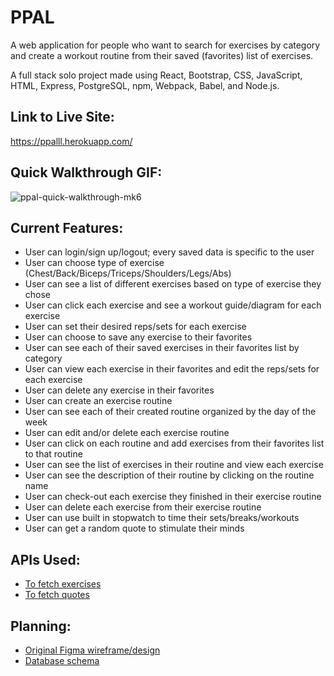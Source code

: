 # PPAL

A web application for people who want to search for exercises by category and create a workout routine from their saved (favorites) list of exercises.

A full stack solo project made using React, Bootstrap, CSS, JavaScript, HTML, Express, PostgreSQL, npm, Webpack, Babel, and Node.js.

## **Link to Live Site:**
https://ppalll.herokuapp.com/

## **Quick Walkthrough GIF:**
![ppal-quick-walkthrough-mk6](https://user-images.githubusercontent.com/72715781/107846033-492a5d80-6d95-11eb-8544-feec1a3f73ff.gif)

## **Current Features:**
* User can login/sign up/logout; every saved data is specific to the user
* User can choose type of exercise (Chest/Back/Biceps/Triceps/Shoulders/Legs/Abs)
* User can see a list of different exercises based on type of exercise they chose
* User can click each exercise and see a workout guide/diagram for each exercise
* User can set their desired reps/sets for each exercise
* User can choose to save any exercise to their favorites
* User can see each of their saved exercises in their favorites list by category
* User can view each exercise in their favorites and edit the reps/sets for each exercise
* User can delete any exercise in their favorites
* User can create an exercise routine
* User can see each of their created routine organized by the day of the week
* User can edit and/or delete each exercise routine
* User can click on each routine and add exercises from their favorites list to that routine
* User can see the list of exercises in their routine and view each exercise
* User can see the description of their routine by clicking on the routine name
* User can check-out each exercise they finished in their exercise routine
* User can delete each exercise from their exercise routine
* User can use built in stopwatch to time their sets/breaks/workouts
* User can get a random quote to stimulate their minds

## **APIs Used:**
* [To fetch exercises](https://wger.de/en/software/api)
* [To fetch quotes](https://favqs.com/api)

## **Planning:**
* [Original Figma wireframe/design](https://www.figma.com/file/ZIihGkhiuclreS25bdSUlW/Final-Project?node-id=0%3A1)
* [Database schema](https://dbdesigner.page.link/fn7KpFxPXout2YneA)
